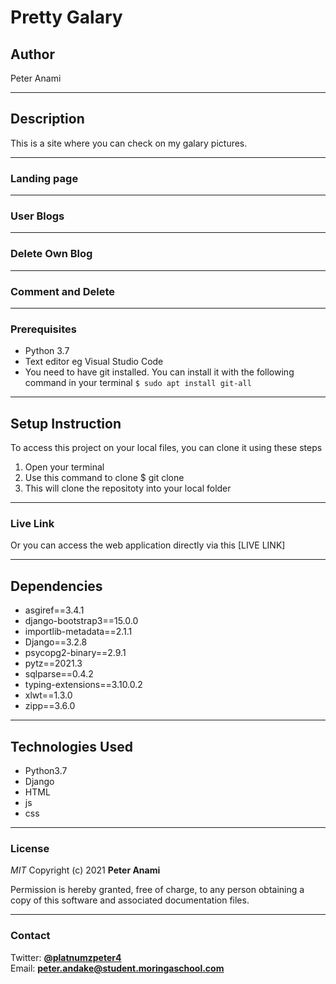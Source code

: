 # Pretty Galary
## Author
Peter Anami
*****
## Description
This is a site where you can check on my galary pictures. 
*****
### Landing page

*****
### User Blogs

*****
### Delete Own Blog

*****
### Comment and Delete

*****
### Prerequisites
* Python 3.7
* Text editor eg Visual Studio Code
* You need to have git installed. You can install it with the following command in your terminal
`$ sudo apt install git-all`
*****
## Setup Instruction
To access this project on your local files, you can clone it using these steps
1. Open your terminal
1. Use this command to clone $ git clone 
1. This will clone the repositoty into your local folder
*****
### Live Link
Or you can access the web application directly via this [LIVE LINK]
******
## Dependencies
* asgiref==3.4.1
* django-bootstrap3==15.0.0
* importlib-metadata==2.1.1
* Django==3.2.8
* psycopg2-binary==2.9.1
* pytz==2021.3
* sqlparse==0.4.2
* typing-extensions==3.10.0.2
* xlwt==1.3.0
* zipp==3.6.0

*****
## Technologies Used
* Python3.7
* Django
* HTML
* js
* css
*****
### License
*MIT*
Copyright (c) 2021 **Peter Anami**

Permission is hereby granted, free of charge, to any person obtaining a copy of this software and associated documentation files.
*****
### Contact
Twitter: **[@platnumzpeter4](https://twitter.com/platnumzpeter)**  
Email: **[peter.andake@student.moringaschool.com](mailto:peter.andake@student.moringaschool.com)**

